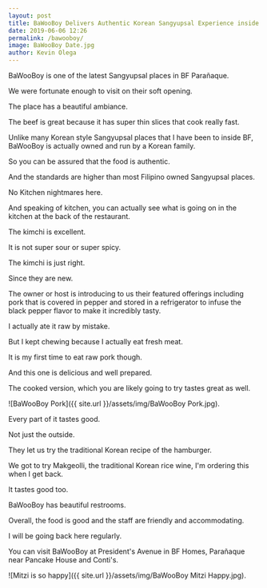 ```yaml
--- 
layout: post 
title: BaWooBoy Delivers Authentic Korean Sangyupsal Experience inside BF Parañaque
date: 2019-06-06 12:26
permalink: /bawooboy/ 
image: BaWooBoy Date.jpg
author: Kevin Olega 
--- 
```

BaWooBoy is one of the latest Sangyupsal places in BF Parañaque.

We were fortunate enough to visit on their soft opening.

The place has a beautiful ambiance.

The beef is great because it has super thin slices that cook really fast.

Unlike many Korean style Sangyupsal places that I have been to inside BF, BaWooBoy is actually owned and run by a Korean family.

So you can be assured that the food is authentic.

And the standards are higher than most Filipino owned Sangyupsal places.

No Kitchen nightmares here.

And speaking of kitchen, you can actually see what is going on in the kitchen at the back of the restaurant.

The kimchi is excellent.

It is not super sour or super spicy.

The kimchi is just right.

Since they are new.

The owner or host is introducing to us their featured offerings including pork that is covered in pepper and stored in a refrigerator to infuse the black pepper flavor to make it incredibly tasty.

I actually ate it raw by mistake.

But I kept chewing because I actually eat fresh meat.

It is my first time to eat raw pork though.

And this one is delicious and well prepared.

The cooked version, which you are likely going to try tastes great as well.

![BaWooBoy Pork]({{ site.url }}/assets/img/BaWooBoy Pork.jpg).

Every part of it tastes good. 

Not just the outside.

They let us try the traditional Korean recipe of the hamburger.

We got to try Makgeolli, the traditional Korean rice wine, I'm ordering this when I get back.

It tastes good too.

BaWooBoy has beautiful restrooms.

Overall, the food is good and the staff are friendly and accommodating.

I will be going back here regularly.

You can visit BaWooBoy at President's Avenue in BF Homes, Parañaque near Pancake House and Conti's.

![Mitzi is so happy]({{ site.url }}/assets/img/BaWooBoy Mitzi Happy.jpg).